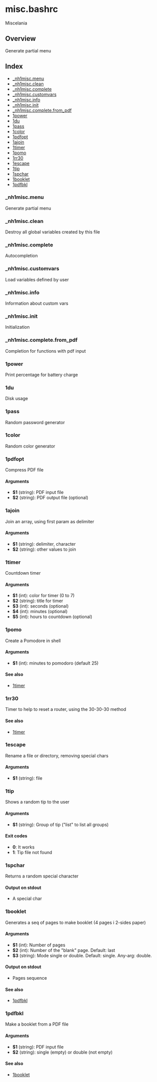 # misc.bashrc

Miscelania

## Overview

Generate partial menu

## Index

* [_nh1misc.menu](#_nh1miscmenu)
* [_nh1misc.clean](#_nh1miscclean)
* [_nh1misc.complete](#_nh1misccomplete)
* [_nh1misc.customvars](#_nh1misccustomvars)
* [_nh1misc.info](#_nh1miscinfo)
* [_nh1misc.init](#_nh1miscinit)
* [_nh1misc.complete.from_pdf](#_nh1misccompletefrom_pdf)
* [1power](#1power)
* [1du](#1du)
* [1pass](#1pass)
* [1color](#1color)
* [1pdfopt](#1pdfopt)
* [1ajoin](#1ajoin)
* [1timer](#1timer)
* [1pomo](#1pomo)
* [1rr30](#1rr30)
* [1escape](#1escape)
* [1tip](#1tip)
* [1spchar](#1spchar)
* [1booklet](#1booklet)
* [1pdfbkl](#1pdfbkl)

### _nh1misc.menu

Generate partial menu

### _nh1misc.clean

Destroy all global variables created by this file

### _nh1misc.complete

Autocompletion

### _nh1misc.customvars

Load variables defined by user

### _nh1misc.info

Information about custom vars

### _nh1misc.init

Initialization

### _nh1misc.complete.from_pdf

Completion for functions with pdf input

### 1power

Print percentage for battery charge

### 1du

Disk usage

### 1pass

Random password generator

### 1color

Random color generator

### 1pdfopt

Compress PDF file

#### Arguments

* **$1** (string): PDF input file
* **$2** (string): PDF output file (optional)

### 1ajoin

Join an array, using first param as delimiter

#### Arguments

* **$1** (string): delimiter, character
* **$2** (string): other values to join

### 1timer

Countdown timer

#### Arguments

* **$1** (int): color for timer (0 to 7)
* **$2** (string): title for timer
* **$3** (int): seconds (optional)
* **$4** (int): minutes (optional)
* **$5** (int): hours to countdown (optional)

### 1pomo

Create a Pomodore in shell

#### Arguments

* **$1** (int): minutes to pomodoro (default 25)

#### See also

* [1timer](#1timer)

### 1rr30

Timer to help to reset a router, using the 30-30-30 method

#### See also

* [1timer](#1timer)

### 1escape

Rename a file or directory, removing special chars

#### Arguments

* **$1** (string): file

### 1tip

Shows a random tip to the user

#### Arguments

* **$1** (string): Group of tip ("list" to list all groups)

#### Exit codes

* **0**: It works
* **1**: Tip file not found

### 1spchar

Returns a random special character

#### Output on stdout

* A special char

### 1booklet

Generates a seq of pages to make booklet (4 pages i 2-sides paper)

#### Arguments

* **$1** (int): Number of pages
* **$2** (int): Number of the "blank" page. Default: last
* **$3** (string): Mode single or double. Default: single. Any-arg: double.

#### Output on stdout

* Pages sequence

#### See also

* [1pdfbkl](#1pdfbkl)

### 1pdfbkl

Make a booklet from a PDF file

#### Arguments

* **$1** (string): PDF input file
* **$2** (string): single (empty) or double (not empty)

#### See also

* [1booklet](#1booklet)

